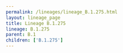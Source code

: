 ```yaml
---
permalink: /lineages/lineage_B.1.275.html
layout: lineage_page
title: Lineage B.1.275
lineage: B.1.275
parent: B.1
children: ['B.1.275']
---
```

